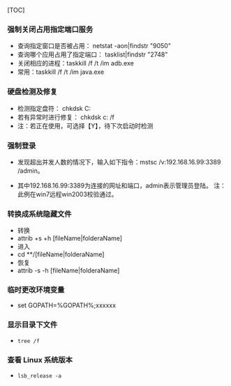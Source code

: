 [TOC]

### 强制关闭占用指定端口服务
- 查询指定窗口是否被占用： netstat -aon|findstr "9050"
- 查询哪个应用占用了指定端口： tasklist|findstr "2748"
- 关闭相应的进程：taskkill /f /t /im adb.exe
- 常用：taskkill /f /t /im java.exe


### 硬盘检测及修复
- 检测指定盘符： chkdsk C:
- 若有异常时进行修复： chkdsk c: /f
- 注：若正在使用，可选择【Y】，待下次启动时检测


### 强制登录
- 发现超出并发人数的情况下，输入如下指令：mstsc /v:192.168.16.99:3389 /admin。
+ 其中192.168.16.99:3389为连接的网址和端口，admin表示管理员登陆。
 注：此例在win7远程win2003校验通过。


### 转换成系统隐藏文件
- 转换
- attrib +s +h [fileName|folderaName]
- 进入
- cd **/[fileName|folderaName]
- 恢复
- attrib -s -h [fileName|folderaName]


### 临时更改环境变量
- set GOPATH=%GOPATH%;xxxxxx


### 显示目录下文件
- `tree /f`

### 查看 Linux 系统版本
- `lsb_release -a`

